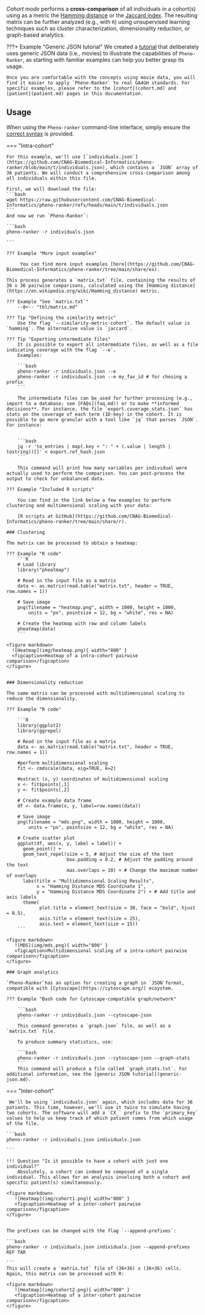 _Cohort mode_ performs a **cross-comparison** of all individuals in a cohort(s) using as a metric the [Hamming distance](https://en.wikipedia.org/wiki/Hamming_distance) or the [Jaccard index](https://en.wikipedia.org/wiki/Jaccard_index). The resulting matrix can be further analyzed (e.g., with `R`) using unsupervised learning techniques such as cluster characterization, dimensionality reduction, or graph-based analytics.

???+ Example "Generic JSON tutorial"
    We created a [tutorial](generic-json.md) that deliberately uses generic JSON data (i.e., movies) to illustrate the capabilities of `Pheno-Ranker`, as starting with familiar examples can help you better grasp its usage.

    Once you are comfortable with the concepts using movie data, you will find it easier to apply `Pheno-Ranker` to real GA4GH standards. For specific examples, please refer to the [cohort](cohort.md) and [patient](patient.md) pages in this documentation.

## Usage

When using the `Pheno-ranker` command-line interface, simply ensure the [correct syntax](https://github.com/cnag-biomedical-informatics/pheno-ranker#synopsis) is provided.

=== "Intra-cohort"

    For this example, we'll use [`individuals.json`](https://github.com/CNAG-Biomedical-Informatics/pheno-ranker/blob/main/t/individuals.json), which contains a `JSON` array of 36 patients. We will conduct a comprehensive cross-comparison among all individuals within this file.

    First, we will download the file:
    ```bash
    wget https://raw.githubusercontent.com/CNAG-Biomedical-Informatics/pheno-ranker/refs/heads/main/t/individuals.json
    ```
    And now we run `Pheno-Ranker`:
    
    ```bash
    pheno-ranker -r individuals.json 

    ```

    ??? Example "More input examples"
       
         You can find more input examples [here](https://github.com/CNAG-Biomedical-Informatics/pheno-ranker/tree/main/share/ex).

    This process generates a `matrix.txt` file, containing the results of 36 x 36 pairwise comparisons, calculated using the [Hamming distance](https://en.wikipedia.org/wiki/Hamming_distance) metric.

    ??? Example "See `matrix.txt`"
        --8<-- "tbl/matrix.md"

    ??? Tip "Defining the similarity metric"
        Use the flag `--similarity-metric-cohort`. The default value is `hamming`. The alternative value is `jaccard`.

    ??? Tip "Exporting intermediate files"
        It is possible to export all intermediate files, as well as a file indicating coverage with the flag `--e`.
        Examples:

        ```bash
        pheno-ranker -r individuals.json --e 
        pheno-ranker -r individuals.json --e my_fav_id # for chosing a prefix
        ```

        The intermediate files can be used for further processing (e.g., import to a database; see [FAQs](faq.md)) or to make **informed decisions**. For instance, the file `export.coverage_stats.json` has stats on the coverage of each term (1D-key) in the cohort. It is possible to go more granular with a tool like `jq` that parses `JSON`. For instance:


        ```bash
        jq -r 'to_entries | map(.key + ": " + (.value | length | tostring))[]' < export.ref_hash.json
        ```

        This command will print how many variables per individual were actually used to perform the comparison. You can post-process the output to check for unbalanced data.

    ??? Example "Included R scripts"

        You can find in the link below a few examples to perform clustering and multimensional scaling with your data:

        [R scripts at GitHub](https://github.com/CNAG-Biomedical-Informatics/pheno-ranker/tree/main/share/r).

    ### Clustering

    The matrix can be processed to obtain a heatmap:

    ??? Example "R code"
        ```R
        # Load library
        library("pheatmap")
    
        # Read in the input file as a matrix
        data <- as.matrix(read.table("matrix.txt", header = TRUE, row.names = 1))
    
        # Save image
        png(filename = "heatmap.png", width = 1000, height = 1000,
            units = "px", pointsize = 12, bg = "white", res = NA)
    
        # Create the heatmap with row and column labels
        pheatmap(data)
        ```
    
    <figure markdown>
      ![Heatmap](img/heatmap.png){ width="800" }
      <figcaption>Heatmap of a intra-cohort pairwise comparison</figcaption>
    </figure>


    ### Dimensionality reduction

    The same matrix can be processed with multidimensional scaling to reduce the dimensionality.

    ??? Example "R code"

        ```R
        library(ggplot2)
        library(ggrepel)
        
        # Read in the input file as a matrix 
        data <- as.matrix(read.table("matrix.txt", header = TRUE, row.names = 1))
        
        #perform multidimensional scaling
        fit <- cmdscale(data, eig=TRUE, k=2)
        
        #extract (x, y) coordinates of multidimensional scaling
        x <- fit$points[,1]
        y <- fit$points[,2]
        
        # Create example data frame
        df <- data.frame(x, y, label=row.names(data))
        
        # Save image
        png(filename = "mds.png", width = 1000, height = 1000,
            units = "px", pointsize = 12, bg = "white", res = NA)
        
        # Create scatter plot
        ggplot(df, aes(x, y, label = label)) +
          geom_point() +
          geom_text_repel(size = 5, # Adjust the size of the text
                          box.padding = 0.2, # Adjust the padding around the text
                          max.overlaps = 10) + # Change the maximum number of overlaps
          labs(title = "Multidimensional Scaling Results",
               x = "Hamming Distance MDS Coordinate 1",
               y = "Hamming Distance MDS Coordinate 2") + # Add title and axis labels
          theme(
                plot.title = element_text(size = 30, face = "bold", hjust = 0.5),
                axis.title = element_text(size = 25),
                axis.text = element_text(size = 15))
        ```

    <figure markdown>
       ![MDS](img/mds.png){ width="800" }
       <figcaption>Multidimensional scaling of a intra-cohort pairwise comparison</figcaption>
    </figure>

    ### Graph analytics

    `Pheno-Ranker`has an option for creating a graph in `JSON`format, compatible with [Cytoscape](https://cytoscape.org/) ecoystem.

    ??? Example "Bash code for Cytoscape-compatible graph/network"

        ```bash
        pheno-ranker -r individuals.json --cytoscape-json
        ```
        This command generates a `graph.json` file, as well as a `matrix.txt` file.

        To produce summary statistics, use:

        ```bash
        pheno-ranker -r individuals.json --cytoscape-json --graph-stats
        ```
        This command will produce a file called `graph_stats.txt`. For additional information, see the [generic JSON tutorial](generic-json.md).

=== "Inter-cohort"

     We'll be using `individuals.json` again, which includes data for 36 patients. This time, however, we'll use it twice to simulate having two cohorts. The software will add a `CX_` prefix to the `primary_key` values to help us keep track of which patient comes from which usage of the file.

    ```bash
    pheno-ranker -r individuals.json individuals.json

    ```

    !!! Question "Is it possible to have a cohort with just one individual?"
        Absolutely, a cohort can indeed be composed of a single individual. This allows for an analysis involving both a cohort and specific patient(s) simultaneously.

    <figure markdown>
       ![Heatmap](img/cohort1.png){ width="800" }
       <figcaption>Heatmap of a inter-cohort pairwise comparison</figcaption>
    </figure>


    The prefixes can be changed with the flag `--append-prefixes`:

    ```bash
    pheno-ranker -r individuals.json individuals.json --append-prefixes REF TAR

    ```
    This will create a `matrix.txt` file of (36+36) x (36+36) cells. Again, this matrix can be processed with R:

    <figure markdown>
       ![Heatmap](img/cohort2.png){ width="800" }
       <figcaption>Heatmap of a inter-cohort pairwise comparison</figcaption>
    </figure>

